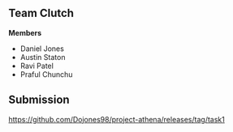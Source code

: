 ## Team Clutch
**Members**
* Daniel Jones
* Austin Staton
* Ravi Patel
* Praful Chunchu

## Submission
https://github.com/Dojones98/project-athena/releases/tag/task1